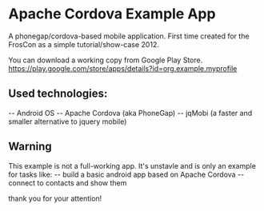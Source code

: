 Apache Cordova Example App 
==========================

A phonegap/cordova-based mobile application.
First time created for the FrosCon as a simple tutorial/show-case 2012.

You can download a working copy from Google Play Store.
https://play.google.com/store/apps/details?id=org.example.myprofile

Used technologies:
------------------
-- Android OS 
-- Apache Cordova (aka PhoneGap)
-- jqMobi (a faster and smaller alternative to jquery mobile)

Warning
------------------
This example is not a full-working app. It's unstavle and is only an example for tasks like:
-- build a basic android app based on Apache Cordova
-- connect to contacts and show them


thank you for your attention!
